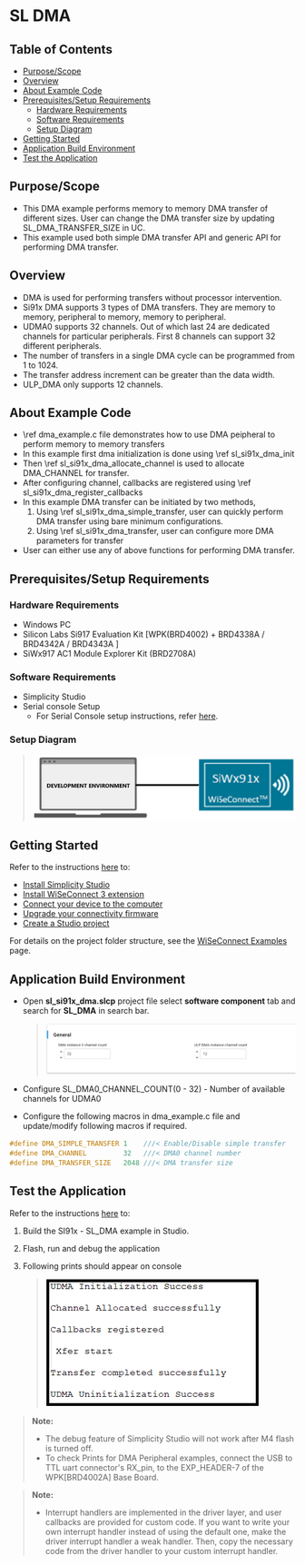 # SL DMA

## Table of Contents

- [Purpose/Scope](#purposescope)
- [Overview](#overview)
- [About Example Code](#about-example-code)
- [Prerequisites/Setup Requirements](#prerequisitessetup-requirements)
  - [Hardware Requirements](#hardware-requirements)
  - [Software Requirements](#software-requirements)
  - [Setup Diagram](#setup-diagram)
- [Getting Started](#getting-started)
- [Application Build Environment](#application-build-environment)
- [Test the Application](#test-the-application)

## Purpose/Scope

- This DMA example performs memory to memory DMA transfer of different sizes. User can change the DMA transfer size by updating SL_DMA_TRANSFER_SIZE in UC.
- This example used both simple DMA transfer API and generic API for performing DMA transfer.

## Overview

- DMA is used for performing transfers without processor intervention.
- Si91x DMA supports 3 types of DMA transfers. They are memory to memory, peripheral to memory, memory to peripheral.
- UDMA0 supports 32 channels. Out of which last 24 are dedicated channels for particular peripherals. First 8 channels can support 32 different peripherals.
- The number of transfers in a single DMA cycle can be programmed from 1 to 1024.
- The transfer address increment can be greater than the data width.
- ULP_DMA only supports 12 channels.

## About Example Code

- \ref dma_example.c file demonstrates how to use DMA peipheral to perform memory to memory transfers
- In this example first dma initialization is done using \ref sl_si91x_dma_init
- Then \ref sl_si91x_dma_allocate_channel is used to allocate DMA_CHANNEL for transfer.
- After configuring channel, callbacks are registered using \ref sl_si91x_dma_register_callbacks
- In this example DMA transfer can be initiated by two methods,
  1.  Using \ref sl_si91x_dma_simple_transfer, user can quickly perform DMA transfer using bare minimum configurations.
  2.  Using \ref sl_si91x_dma_transfer, user can configure more DMA parameters for transfer
- User can either use any of above functions for performing DMA transfer.

## Prerequisites/Setup Requirements

### Hardware Requirements

- Windows PC
- Silicon Labs Si917 Evaluation Kit [WPK(BRD4002) + BRD4338A / BRD4342A / BRD4343A ]
- SiWx917 AC1 Module Explorer Kit (BRD2708A)

### Software Requirements

- Simplicity Studio
- Serial console Setup
  - For Serial Console setup instructions, refer [here](https://docs.silabs.com/wiseconnect/latest/wiseconnect-developers-guide-developing-for-silabs-hosts/#console-input-and-output).

### Setup Diagram

> ![Figure: Introduction](resources/readme/setupdiagram.png)

## Getting Started

Refer to the instructions [here](https://docs.silabs.com/wiseconnect/latest/wiseconnect-getting-started/) to:

- [Install Simplicity Studio](https://docs.silabs.com/wiseconnect/latest/wiseconnect-developers-guide-developing-for-silabs-hosts/#install-simplicity-studio)
- [Install WiSeConnect 3 extension](https://docs.silabs.com/wiseconnect/latest/wiseconnect-developers-guide-developing-for-silabs-hosts/#install-the-wi-se-connect-3-extension)
- [Connect your device to the computer](https://docs.silabs.com/wiseconnect/latest/wiseconnect-developers-guide-developing-for-silabs-hosts/#connect-si-wx91x-to-computer)
- [Upgrade your connectivity firmware ](https://docs.silabs.com/wiseconnect/latest/wiseconnect-developers-guide-developing-for-silabs-hosts/#update-si-wx91x-connectivity-firmware)
- [Create a Studio project ](https://docs.silabs.com/wiseconnect/latest/wiseconnect-developers-guide-developing-for-silabs-hosts/#create-a-project)

For details on the project folder structure, see the [WiSeConnect Examples](https://docs.silabs.com/wiseconnect/latest/wiseconnect-examples/#example-folder-structure) page.

## Application Build Environment

- Open **sl_si91x_dma.slcp** project file select **software component** tab and search for **SL_DMA** in search bar.

  > ![Figure: result](resources/uc_screen/ucScreenDMA.png)

- Configure SL_DMA0_CHANNEL_COUNT(0 - 32) - Number of available channels for UDMA0 
- Configure the following macros in dma_example.c file and update/modify following macros if required.

```C
#define DMA_SIMPLE_TRANSFER 1    ///< Enable/Disable simple transfer
#define DMA_CHANNEL			32   ///< DMA0 channel number 
#define DMA_TRANSFER_SIZE   2048 ///< DMA transfer size 
```  

## Test the Application

Refer to the instructions [here](https://docs.silabs.com/wiseconnect/latest/wiseconnect-getting-started/) to:

1. Build the SI91x - SL_DMA example in Studio.
2. Flash, run and debug the application
3. Following prints should appear on console

   > ![Figure: result](resources/readme/outputConsoleI_DMA.png)

> **Note:**
>
> - The debug feature of Simplicity Studio will not work after M4 flash is turned off.
> - To check Prints for DMA Peripheral examples, connect the USB to TTL uart connector's RX_pin, to the EXP_HEADER-7 of the WPK[BRD4002A] Base Board.


> **Note:**
>
> - Interrupt handlers are implemented in the driver layer, and user callbacks are provided for custom code. If you want to write your own interrupt handler instead of using the default one, make the driver interrupt handler a weak handler. Then, copy the necessary code from the driver handler to your custom interrupt handler.
